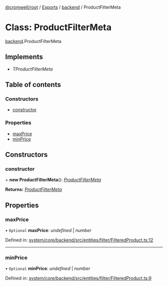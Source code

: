 [@cromwell/root](../README.md) / [Exports](../modules.md) / [backend](../modules/backend.md) / ProductFilterMeta

# Class: ProductFilterMeta

[backend](../modules/backend.md).ProductFilterMeta

## Implements

* *TProductFilterMeta*

## Table of contents

### Constructors

- [constructor](backend.productfiltermeta.md#constructor)

### Properties

- [maxPrice](backend.productfiltermeta.md#maxprice)
- [minPrice](backend.productfiltermeta.md#minprice)

## Constructors

### constructor

\+ **new ProductFilterMeta**(): [*ProductFilterMeta*](backend.productfiltermeta.md)

**Returns:** [*ProductFilterMeta*](backend.productfiltermeta.md)

## Properties

### maxPrice

• `Optional` **maxPrice**: *undefined* \| *number*

Defined in: [system/core/backend/src/entities/filter/FilteredProduct.ts:12](https://github.com/CromwellCMS/Cromwell/blob/b0001b2/system/core/backend/src/entities/filter/FilteredProduct.ts#L12)

___

### minPrice

• `Optional` **minPrice**: *undefined* \| *number*

Defined in: [system/core/backend/src/entities/filter/FilteredProduct.ts:9](https://github.com/CromwellCMS/Cromwell/blob/b0001b2/system/core/backend/src/entities/filter/FilteredProduct.ts#L9)
